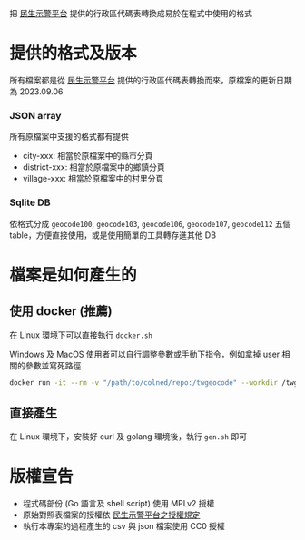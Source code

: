 把 [民生示警平台](https://alerts.ncdr.nat.gov.tw/CAPfiledownload.aspx) 提供的行政區代碼表轉換成易於在程式中使用的格式

# 提供的格式及版本

所有檔案都是從 [民生示警平台](https://alerts.ncdr.nat.gov.tw/CAPfiledownload.aspx) 提供的行政區代碼表轉換而來，原檔案的更新日期為 2023.09.06

### JSON array

所有原檔案中支援的格式都有提供

- city-xxx: 相當於原檔案中的縣市分頁
- district-xxx: 相當於原檔案中的鄉鎮分頁
- village-xxx: 相當於原檔案中的村里分頁

### Sqlite DB

依格式分成 `geocode100`, `geocode103`, `geocode106`, `geocode107`, `geocode112` 五個 table，方便直接使用，或是使用簡單的工具轉存進其他 DB

# 檔案是如何產生的

## 使用 docker (推薦)

在 Linux 環境下可以直接執行 `docker.sh`

Windows 及 MacOS 使用者可以自行調整參數或手動下指令，例如拿掉 user 相關的參數並寫死路徑

```sh
docker run -it --rm -v "/path/to/colned/repo:/twgeocode" --workdir /twgeocode golang /twgeocode/gen.sh
```

## 直接產生

在 Linux 環境下，安裝好 curl 及 golang 環境後，執行 `gen.sh` 即可

# 版權宣告

- 程式碼部份 (Go 語言及 shell script) 使用 MPLv2 授權
- 原始對照表檔案的授權依 [民生示警平台之授權規定](https://alerts.ncdr.nat.gov.tw/usestandard.aspx)
- 執行本專案的過程產生的 csv 與 json 檔案使用 CC0 授權
